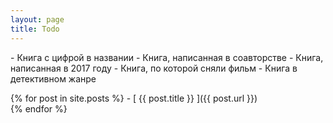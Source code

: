 ```yaml
---
layout: page
title: Todo
---
```


<div class="message"></div>
- Книга с цифрой в названии
- Книга, написанная в соавторстве 
- Книга, написанная в 2017 году 
- Книга, по которой сняли фильм 
- Книга в детективном жанре

{% for post in site.posts %} - [ {{ post.title }} ]({{ post.url }})  
{% endfor %}
